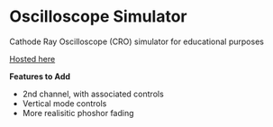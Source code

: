 # Oscilloscope Simulator
Cathode Ray Oscilloscope (CRO) simulator for educational purposes

[Hosted here](https://rh-gcc.github.io/oscilloscope-simulator/)

**Features to Add**

* 2nd channel, with associated controls
* Vertical mode controls
* More realisitic phoshor fading
